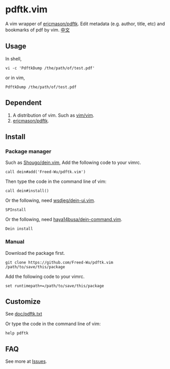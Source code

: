 pdftk.vim
=========

A vim wrapper of [ericmason/pdftk]. Edit metadata (e.g. author, title, etc)
and bookmarks of pdf by vim. [中文]

Usage
-----

In shell,

```{.sh}
vi -c 'PdftkDump /the/path/of/test.pdf'
```

or in vim,

```{.vim}
PdftkDump /the/path/of/test.pdf
```

Dependent
---------

1.  A distribution of vim. Such as [vim/vim].
2.  [ericmason/pdftk].

Install
-------

### Package manager

Such as [Shougo/dein.vim], Add the following code to your vimrc.

``` {.vim}
call dein#add('Freed-Wu/pdftk.vim')
```

Then type the code in the command line of vim:

``` {.vim}
call dein#install()
```

Or the following, need [wsdjeg/dein-ui.vim].

``` {.vim}
SPInstall
```

Or the following, need [haya14busa/dein-command.vim].

``` {.vim}
Dein install
```

### Manual

Download the package first.

``` {.zsh}
git clone https://github.com/Freed-Wu/pdftk.vim /path/to/save/this/package
```

Add the following code to your vimrc.

``` {.vim}
set runtimepath+=/path/to/save/this/package
```

Customize
---------

See [doc/pdftk.txt]

Or type the code in the command line of vim:

``` {.vim}
help pdftk
```

FAQ
---

See more at [Issues].

  [中文]: https://zhuanlan.zhihu.com/p/216271091
  [vim/vim]: https://github.com/vim/vim
  [ericmason/pdftk]: https://github.com/ericmason/pdftk
  [Shougo/dein.vim]: https://github.com/Shougo/dein.vim
  [wsdjeg/dein-ui.vim]: https://github.com/wsdjeg/dein-ui.vim
  [haya14busa/dein-command.vim]: https://github.com/haya14busa/dein-command.vim
  [doc/pdftk.txt]: doc/pdftk.txt
  [Issues]: https://github.com/Freed-Wu/pdftk.vim/issues

